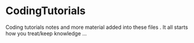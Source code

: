 # CodingTutorials
Coding tutorials notes and more material added into these files . It all starts how you treat/keep knowledge ...

